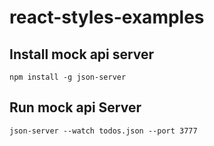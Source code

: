# react-styles-examples

## Install mock api server
```
npm install -g json-server
```

## Run mock api Server
```
json-server --watch todos.json --port 3777
```
